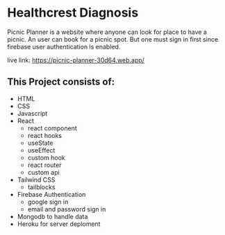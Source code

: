 # Healthcrest Diagnosis

Picnic Planner is a  website where anyone can look for place to have a picnic. An user can book for a picnic spot. But one must sign in first since firebase user authentication is enabled.

live link: https://picnic-planner-30d64.web.app/

## This Project consists of:

- HTML
- CSS
- Javascript
- React
  - react component
  - react hooks
  - useState
  - useEffect
  - custom hook
  - react router
  - custom api
- Tailwind CSS
   - tailblocks
- Firebase Authentication
  - google sign in
  - email and password sign in
- Mongodb to handle data
- Heroku for server deploment


